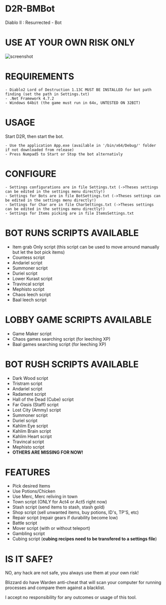 # D2R-BMBot

Diablo II : Resurrected - Bot

# USE AT YOUR OWN RISK ONLY

![screenshot]([https://github.com/bouletmarc/D2R-BMBot/blob/main/App.png?raw=true])


# REQUIREMENTS

    - Diablo2 Lord of Destruction 1.13C MUST BE INSTALLED for bot path finding (set the path in Settings.txt)
    - .Net Framework 4.7.2
    - Windows 64bit (the game must run in 64x, UNTESTED ON 32BIT)

# USAGE

 Start D2R, then start the bot.
 
    - Use the application App.exe (available in '/bin/x64/Debug/' folder if not downloaded from release)
    - Press Numpad5 to Start or Stop the bot alternativly
    
# CONFIGURE

    - Settings configurations are in file Settings.txt (->Theses settings can be edited in the settings menu directly!)
    - Settings for Bots are in file BotSettings.txt (->Theses settings can be edited in the settings menu directly!)
    - Settings for Char are in file CharSettings.txt (->Theses settings can be edited in the settings menu directly!)
    - Settings for Items picking are in file ItemsSettings.txt

# BOT RUNS SCRIPTS AVAILABLE

  - Item grab Only script (this script can be used to move arround manually but let the bot pick items)
  - Countess script
  - Andariel script
  - Summoner script
  - Duriel script
  - Lower Kurast script
  - Travincal script
  - Mephisto script
  - Chaos leech script
  - Baal leech script

# LOBBY GAME SCRIPTS AVAILABLE

  - Game Maker script
  - Chaos games searching script (for leeching XP)
  - Baal games searching script (for leeching XP)

# BOT RUSH SCRIPTS AVAILABLE

  - Dark Wood script
  - Tristram script
  - Andariel script
  - Radament script
  - Hall of the Dead (Cube) script
  - Far Oasis (Staff) script
  - Lost City (Ammy) script
  - Summoner script
  - Duriel script
  - Kahlim Eye script
  - Kahlim Brain script
  - Kahlim Heart script
  - Travincal script
  - Mephisto script
  - **OTHERS ARE MISSING FOR NOW!**

# FEATURES

  - Pick desired Items
  - Use Potions/Chicken
  - Use Merc, Merc reliving in town
  - Town script (ONLY for Act4 or Act5 right now)
  - Stash script (send items to stash, stash gold)
  - Shop script (sell unwanted items, buy potions, ID's, TP'S, etc)
  - Repair script (repair gears if durability become low)
  - Battle script
  - Mover script (with or without teleport)
  - Gambling script
  - Cubing script (**cubing recipes need to be transfered to a settings file**)

# IS IT SAFE?

NO, any hack are not safe, you always use them at your own risk!

Blizzard do have Warden anti-cheat that will scan your computer for running processes and compare them against a blacklist.

I accept no responsibility for any outcomes or usage of this tool.
